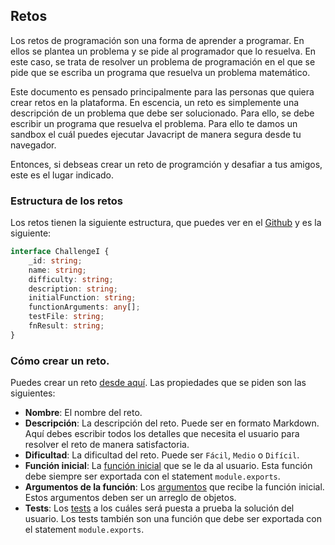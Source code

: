 ## Retos

Los retos de programación son una forma de aprender a programar. En ellos se plantea un problema y se pide al programador que lo resuelva. En este caso, se trata de resolver un problema de programación en el que se pide que se escriba un programa que resuelva un problema matemático.

Este documento es pensado principalmente para las personas que quiera crear retos en la plataforma. En escencia, un reto es simplemente una descripción de un problema que debe ser solucionado. Para ello, se debe escribir un programa que resuelva el problema. Para ello te damos un sandbox el cuál puedes ejecutar Javacript de manera segura desde tu navegador.

Entonces, si debseas crear un reto de programción y desafiar a tus amigos, este es el lugar indicado.

### Estructura de los retos

Los retos tienen la siguiente estructura, que puedes ver en el [Github](https://github.com/Los-Junior/advent-of-juniors/blob/ffd27fb0b735f45006222d9c03dc91d5aa7bb348/src/types/challenge.ts#L1&L14) y es la siguiente:

```ts
interface ChallengeI {
	_id: string;
	name: string;
	difficulty: string;
	description: string;
	initialFunction: string;
	functionArguments: any[];
	testFile: string;
	fnResult: string;
}
```

### Cómo crear un reto.

Puedes crear un reto [desde aquí](/retos/nuevo). Las propiedades que se piden son las siguientes:

- **Nombre**: El nombre del reto.
- **Descripción**: La descripción del reto. Puede ser en formato Markdown. Aquí debes escribir todos los detalles que necesita el usuario para resolver el reto de manera satisfactoria.
- **Dificultad**: La dificultad del reto. Puede ser `Fácil`, `Medio` o `Difícil`.
- **Función inicial**: La [función inicial](/docs/funcion-inicial) que se le da al usuario. Esta función debe siempre ser exportada con el statement `module.exports`.
- **Argumentos de la función**: Los [argumentos](/docs/argumentos) que recibe la función inicial. Estos argumentos deben ser un arreglo de objetos.
- **Tests**: Los [tests](/docs/tests) a los cuáles será puesta a prueba la solución del usuario. Los tests también son una función que debe ser exportada con el statement `module.exports`.
